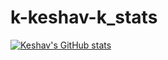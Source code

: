 # k-keshav-k_stats
[![Keshav's GitHub stats](https://github-readme-stats.vercel.app/api?username=k-keshav-k&count_private=true&show_icons=true&theme=cobalt)](https://github.com/anuraghazra/github-readme-stats)
